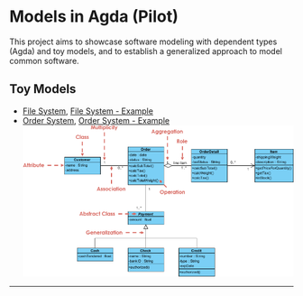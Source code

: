 # Models in Agda (Pilot)

This project aims to showcase software modeling with dependent types (Agda) and toy models, and to establish a generalized approach to model common software.

## Toy Models
- [File System](file-systems.agda), [File System - Example](file-systems-example.agda)
- [Order System](order-system.agda), [Order System - Example](order-system-example.agda)
![The UML diagram of the order system](order-system.webp)

---